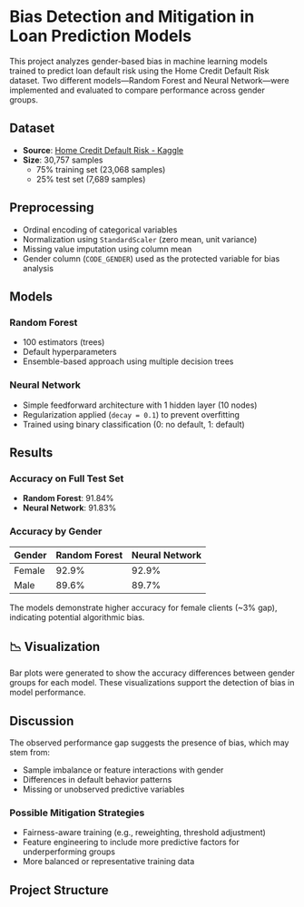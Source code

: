 # Bias Detection and Mitigation in Loan Prediction Models

This project analyzes gender-based bias in machine learning models trained to predict loan default risk using the Home Credit Default Risk dataset. Two different models—Random Forest and Neural Network—were implemented and evaluated to compare performance across gender groups.

## Dataset

- **Source**: [Home Credit Default Risk - Kaggle](https://www.kaggle.com/c/home-credit-default-risk/data)  
- **Size**: 30,757 samples  
  - 75% training set (23,068 samples)  
  - 25% test set (7,689 samples)  

## Preprocessing

- Ordinal encoding of categorical variables  
- Normalization using `StandardScaler` (zero mean, unit variance)  
- Missing value imputation using column mean  
- Gender column (`CODE_GENDER`) used as the protected variable for bias analysis  

## Models

### Random Forest
- 100 estimators (trees)
- Default hyperparameters
- Ensemble-based approach using multiple decision trees

### Neural Network
- Simple feedforward architecture with 1 hidden layer (10 nodes)
- Regularization applied (`decay = 0.1`) to prevent overfitting
- Trained using binary classification (0: no default, 1: default)

## Results

### Accuracy on Full Test Set
- **Random Forest**: 91.84%  
- **Neural Network**: 91.83%  

### Accuracy by Gender

| Gender | Random Forest | Neural Network |
|--------|---------------|----------------|
| Female | 92.9%         | 92.9%          |
| Male   | 89.6%         | 89.7%          |

The models demonstrate higher accuracy for female clients (~3% gap), indicating potential algorithmic bias.

## 📉 Visualization

Bar plots were generated to show the accuracy differences between gender groups for each model. These visualizations support the detection of bias in model performance.

## Discussion

The observed performance gap suggests the presence of bias, which may stem from:
- Sample imbalance or feature interactions with gender
- Differences in default behavior patterns
- Missing or unobserved predictive variables

### Possible Mitigation Strategies
- Fairness-aware training (e.g., reweighting, threshold adjustment)
- Feature engineering to include more predictive factors for underperforming groups
- More balanced or representative training data

## Project Structure

